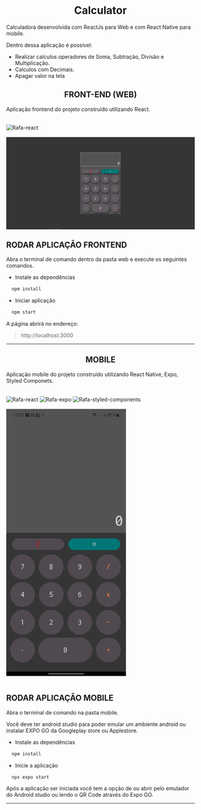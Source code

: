 ﻿# <h1 align="center">Calculator</h1>

 Calculadora desenvolvida com ReactJs para Web e com React Native para mobile.

Dentro dessa aplicação é possível:

- Realizar calculos operadores de Soma, Subtração, Divisão e Multiplicação.
- Calculos com Decimais.
- Apagar valor na tela


<h2 style="font-weight:bold" align="center"> FRONT-END (WEB) </h2>

Aplicação frontend do projeto construído utilizando React.

<div style="display: inline_block"><br>
  <img align="center" alt="Rafa-react" width="40" src="https://cdn.jsdelivr.net/gh/devicons/devicon/icons/react/react-original.svg">
</div>
<br/>

<div style="display:flex; flex-wrap: wrap; gap: 20px;" align='center'>
  <img src="https://raw.githubusercontent.com/Muglly/Calculator/master/assets/web.PNG" alt='Web' />
</div>

## RODAR APLICAÇÃO FRONTEND

Abra o terminal de comando dentro da pasta web e execute os seguintes comandos.

- Instale as dependências

```bash
  npm install
```

- Iniciar aplicação

```bash
  npm start
```

A página abrirá no endereço:

> http://localhost:3000

<hr>

<h2 style="font-weight:bold" align="center">MOBILE</h2>

Aplicação mobile do projeto construído utilizando React Native, Expo, Styled Componets.

<div style="display: inline_block"><br>
  <img align="center" alt="Rafa-react" width="40" src="https://cdn.jsdelivr.net/gh/devicons/devicon/icons/react/react-original.svg">
  <img align="center" alt="Rafa-expo" width="40" src="https://mobiletech360.co/Apps/wp-content/uploads/2021/08/Expo-APK-v2.21.5-Download-150x150.png">
  <img align="center" alt="Rafa-styled-components" width="40" src="https://styled-components.com/atom.png">
</div>
<br/>

<div style="display:flex; flex-wrap: wrap; gap: 20px;" align='center'>
  <img src="https://raw.githubusercontent.com/Muglly/Calculator/master/assets/mobile.jpg" width="320px" alt='Mobile' />
</div>

<br>

## RODAR APLICAÇÃO MOBILE

Abra o terminal de comando na pasta mobile.

Você deve ter android studio para poder emular um ambiente android ou instalar EXPO
GO da Googleplay store ou Applestore.

- Instale as dependências

```bash
  npm install
```

- Inicie a aplicação

```bash
  npx expo start
```

Após a aplicação ser iniciada você tem a opção de ou abrir pelo emulador do Android studio ou lendo o QR Code através do Expo GO.

<hr>
